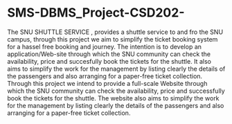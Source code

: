 # SMS-DBMS_Project-CSD202-
The SNU SHUTTLE SERVICE , provides a shuttle service to and fro the SNU campus, through this project we aim to simplify the ticket booking system for a hassel free booking and journey.
The intention is to develop an application/Web-site through which the SNU community can check the availability, price and succesfully book the tickets for the shuttle. It also aims to simplify the work for the management by listing clearly the details of the passengers and also arranging for a paper-free ticket collection.
Through this project we intend to provide a full-scale Website through which the SNU community can check the availability, price and successfully book the tickets for the shuttle. The website also aims to simplify the work for the management by listing clearly the details of the passengers and also arranging for a paper-free ticket collection.
